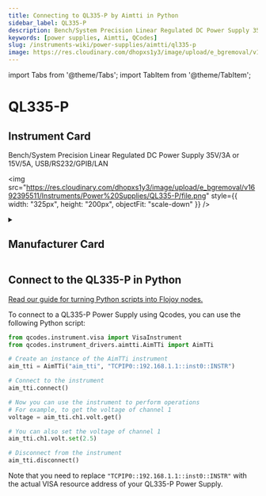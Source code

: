 ```yaml
---
title: Connecting to QL335-P by Aimtti in Python
sidebar_label: QL335-P
description: Bench/System Precision Linear Regulated DC Power Supply 35V/3A or 15V/5A, USB/RS232/GPIB/LAN
keywords: [power supplies, Aimtti, QCodes]
slug: /instruments-wiki/power-supplies/aimtti/ql335-p
image: https://res.cloudinary.com/dhopxs1y3/image/upload/e_bgremoval/v1692395511/Instruments/Power%20Supplies/QL335-P/file.png
---
```


import Tabs from '@theme/Tabs';
import TabItem from '@theme/TabItem';

# QL335-P

## Instrument Card

<div className="flex">

<div>

Bench/System Precision Linear Regulated DC Power Supply 35V/3A or 15V/5A, USB/RS232/GPIB/LAN

</div>

<img src="https://res.cloudinary.com/dhopxs1y3/image/upload/e_bgremoval/v1692395511/Instruments/Power%20Supplies/QL335-P/file.png" style={{ width: "325px", height: "200px", objectFit: "scale-down" }} />

</div>

<details>
<summary><h2>Manufacturer Card</h2></summary>

<img src="https://res.cloudinary.com/dhopxs1y3/image/upload/e_bgremoval/v1692125963/Instruments/Vendor%20Logos/Aimtti.png" style={{ width: "100%", height: "170px",objectFit: "scale-down" }} />

TTi (Thurlby Thandar Instruments) is a leading manufacturer of electronic test and measurement instruments. These products are sold throughout the world via carefully selected distributors and agents in each country. We are located in Huntingdon near to the famous university city of Cambridge, within one of the high technology areas of the United Kingdom. <a href="https://www.aimtti.com/">Website</a>.

<ul>
  <li>Headquarters: UK</li>
  <li>Yearly Revenue (millions, USD): 9000.0</li>
</ul>
</details>

## Connect to the QL335-P in Python

[Read our guide for turning Python scripts into Flojoy nodes.](https://docs.flojoy.ai/custom-nodes/creating-custom-node/)
<Tabs>
<TabItem value="QCodes" label="QCodes">

To connect to a QL335-P Power Supply using Qcodes, you can use the following Python script:

```python
from qcodes.instrument.visa import VisaInstrument
from qcodes.instrument_drivers.aimtti.AimTTi import AimTTi

# Create an instance of the AimTTi instrument
aim_tti = AimTTi("aim_tti", "TCPIP0::192.168.1.1::inst0::INSTR")

# Connect to the instrument
aim_tti.connect()

# Now you can use the instrument to perform operations
# For example, to get the voltage of channel 1
voltage = aim_tti.ch1.volt.get()

# You can also set the voltage of channel 1
aim_tti.ch1.volt.set(2.5)

# Disconnect from the instrument
aim_tti.disconnect()
```

Note that you need to replace `"TCPIP0::192.168.1.1::inst0::INSTR"` with the actual VISA resource address of your QL335-P Power Supply.

</TabItem>
</Tabs>